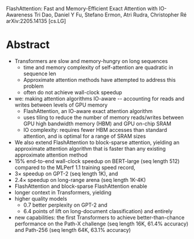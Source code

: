FlashAttention: Fast and Memory-Efficient Exact Attention with IO-Awareness
Tri Dao, Daniel Y Fu, Stefano Ermon, Atri Rudra, Christopher Ré
arXiv:2205.14135 [cs.LG]

# Abstract

* Transformers are slow and memory-hungry on long sequences
  * time and memory complexity of self-attention are quadratic in sequence len
  * Approximate attention methods have attempted to address this problem
  * often do not achieve wall-clock speedup
* we: making attention algorithms IO-aware -- accounting for
  reads and writes between levels of GPU memory
  * FlashAttention, an IO-aware exact attention algorithm
  * uses tiling to reduce the number of memory reads/writes
    between GPU high bandwidth memory (HBM) and GPU on-chip SRAM
  * IO complexity: requires fewer HBM accesses than standard attention, and is
    optimal for a range of SRAM sizes
* We also extend FlashAttention to block-sparse attention, yielding an
  approximate attention algorithm that is
  faster than any existing approximate attention method
* 15% end-to-end wall-clock speedup on BERT-large (seq length 512) compared to
  the MLPerf 1.1 training speed record,
* 3× speedup on GPT-2 (seq length 1K), and
* 2.4× speedup on long-range arena (seq length 1K-4K)
* FlashAttention and block-sparse FlashAttention enable
* longer context in Transformers, yielding
* higher quality models
    * 0.7 better perplexity on GPT-2 and
    * 6.4 points of lift on long-document classification) and entirely
* new capabilities: the first Transformers to achieve better-than-chance
  performance on the Path-X challenge (seq length 16K, 61.4% accuracy) and
  Path-256 (seq length 64K, 63.1% accuracy)
